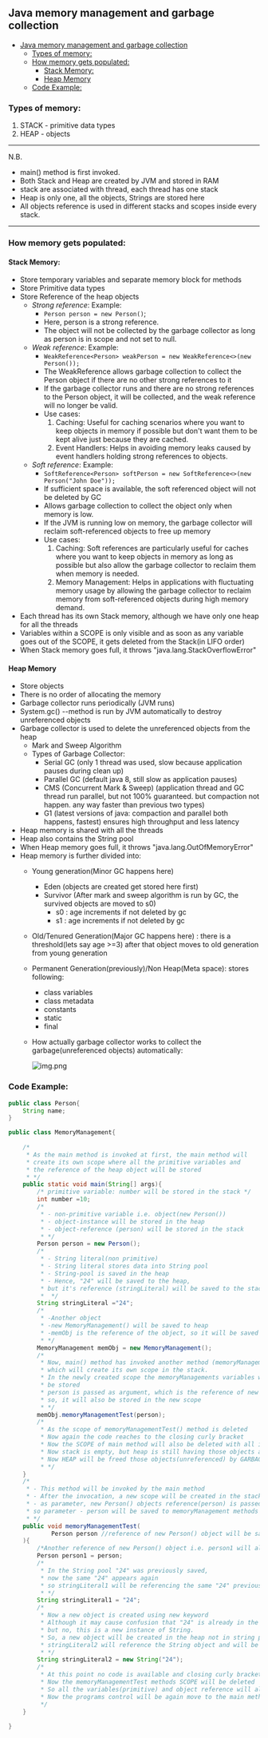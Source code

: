 ## Java memory management and garbage collection
<!-- TOC -->
  * [Java memory management and garbage collection](#java-memory-management-and-garbage-collection)
    * [Types of memory:](#types-of-memory)
    * [How memory gets populated:](#how-memory-gets-populated)
      * [Stack Memory:](#stack-memory)
      * [Heap Memory](#heap-memory)
    * [Code Example:](#code-example)
<!-- TOC -->
### Types of memory:
1. STACK - primitive data types
2. HEAP - objects
---
N.B.
* main() method is first invoked.
* Both Stack and Heap are created by JVM and stored in RAM
* stack are associated with thread, each thread has one stack
* Heap is only one, all the objects, Strings are stored here 
* All objects reference is used in different stacks and scopes inside every stack.
---
### How memory gets populated:
#### Stack Memory:
- Store temporary variables and separate memory block for methods
- Store Primitive data types
- Store Reference of the heap objects
  - _Strong reference_: Example:
    * ``Person person = new Person()``;
    * Here, person is a strong reference. 
    * The object will not be collected by the garbage collector as long as person is in scope and not set to null.
  - _Weak reference_: Example:
    * `` WeakReference<Person> weakPerson = new WeakReference<>(new Person()); ``
    * The WeakReference allows garbage collection to collect the Person object if there are no other strong references to it
    * If the garbage collector runs and there are no strong references to the Person object, it will be collected, and the weak reference will no longer be valid.
    * Use cases:
      1. Caching: Useful for caching scenarios where you want to keep objects in memory if possible but don't want them to be kept alive just because they are cached.
      2. Event Handlers: Helps in avoiding memory leaks caused by event handlers holding strong references to objects.
  - _Soft reference_: Example:
    * `` SoftReference<Person> softPerson = new SoftReference<>(new Person("John Doe")); ``
    * If sufficient space is available, the soft referenced object will not be deleted by GC
    * Allows garbage collection to collect the object only when memory is low.
    * If the JVM is running low on memory, the garbage collector will reclaim soft-referenced objects to free up memory
    * Use cases:
      1. Caching: Soft references are particularly useful for caches where you want to keep objects in memory as long as possible but also allow the garbage collector to reclaim them when memory is needed.
      2. Memory Management: Helps in applications with fluctuating memory usage by allowing the garbage collector to reclaim memory from soft-referenced objects during high memory demand.
- Each thread has its own Stack memory, although we have only one heap for all the threads
- Variables within a SCOPE is only visible and as soon as any variable goes out of the SCOPE, it gets deleted from the Stack(in LIFO order)
- When Stack memory goes full, it throws "java.lang.StackOverflowError"

#### Heap Memory
- Store objects
- There is no order of allocating the memory
- Garbage collector runs periodically (JVM runs)
- System.gc() --method is run by JVM automatically to destroy unreferenced objects
- Garbage collector is used to delete the unreferenced objects from the heap
  - Mark and Sweep Algorithm
  - Types of Garbage Collector:
    - Serial GC (only 1 thread was used, slow because application pauses during clean up)
    - Parallel GC (default  java 8, still slow as application pauses) 
    - CMS (Concurrent Mark & Sweep) (application thread and GC thread run parallel, but not 100% guaranteed. but compaction not happen. any way faster than previous two types)
    - G1 (latest versions of java: compaction and parallel both happens, fastest) ensures high throughput and less latency
- Heap memory is shared with all the threads
- Heap also contains the String pool
- When Heap memory goes full, it throws "java.lang.OutOfMemoryError"
- Heap memory is further divided into:
  - Young generation(Minor GC happens here)
    - Eden (objects are created get stored here first)
    - Survivor (After mark and sweep algorithm is run by GC, the survived objects are moved to s0)
      - s0 : age increments if not deleted by gc
      - s1 : age increments if not deleted by gc
  - Old/Tenured Generation(Major GC happens here) : there is a threshold(lets say age >=3) after that object moves to old generation from young generation
  - Permanent Generation(previously)/Non Heap(Meta space): stores following:
    - class variables
    - class metadata
    - constants
    - static 
    - final
  - How actually garbage collector works to collect the garbage(unreferenced objects) automatically:
      
    ![img.png](img.png)

### Code Example:
```java
public class Person{
    String name;
}

public class MemoryManagement{
    
    /*
     * As the main method is invoked at first, the main method will 
     * create its own scope where all the primitive variables and
     * the reference of the heap object will be stored
     * */
    public static void main(String[] args){
        /* primitive variable: number will be stored in the stack */
        int number =10;  
        /*
         * - non-primitive variable i.e. object(new Person())          
         * - object-instance will be stored in the heap
         * - object-reference (person) will be stored in the stack
         * */
        Person person = new Person(); 
        /*
         * - String literal(non primitive)
         * - String literal stores data into String pool
         * - String-pool is saved in the heap 
         * - Hence, "24" will be saved to the heap,
         * but it's reference (stringLiteral) will be saved to the stack 
         *  */
        String stringLiteral ="24";
        /*
         * -Another object
         * -new MemoryManagement() will be saved to heap
         * -memObj is the reference of the object, so it will be saved to the stack
         * */
        MemoryManagement memObj = new MemoryManagement();
        /*
         * Now, main() method has invoked another method (memoryManagementTest)
         * which will create its own scope in the stack.
         * In the newly created scope the memoryManagements variables will 
         * be stored
         * person is passed as argument, which is the reference of new Person() object
         * so, it will also be stored in the new scope
         * */
        memObj.memoryManagementTest(person);
        /*
         * As the scope of memoryManagementTest() method is deleted
         * Now again the code reaches to the closing curly bracket
         * Now the SCOPE of main method will also be deleted with all its variables from the stack
         * Now stack is empty, but heap is still having those objects and strings
         * Now HEAP will be freed those objects(unreferenced) by GARBAGE COLLECTOR 
         * */
    }
    /*
     * - This method will be invoked by the main method
     * - After the invocation, a new scope will be created in the stack
     * - as parameter, new Person() objects reference(person) is passed
     * so parameter - person will be saved to memoryManagement methods own scopes stack
     * */
    public void memoryManagementTest(
            Person person //reference of new Person() object will be saved to memoryManagement methods own scope
    ){
        /*Another reference of new Person() object i.e. person1 will also be saved to stack*/     
        Person person1 = person;
        /*
         * In the String pool "24" was previously saved, 
         * now the same "24" appears again
         * so stringLiteral1 will be referencing the same "24" previously saved in the heaps String pool
         * */
        String stringLiteral1 = "24";
        /*
         * Now a new object is created using new keyword
         * Although it may cause confusion that "24" is already in the string pool
         * but no, this is a new instance of String.
         * So, a new object will be created in the heap not in string pool
         * stringLiteral2 will reference the String object and will be saved to stack
         * */
        String stringLiteral2 = new String("24");
        /*
         * At this point no code is available and closing curly bracket is found
         * Now the memoryManagementTest methods SCOPE will be deleted
         * So all the variables(primitive) and object reference will also be deleted residing in the SCOPE in LIFO order 
         * Now the programs control will be again move to the main method
         */
    }
   
}
```